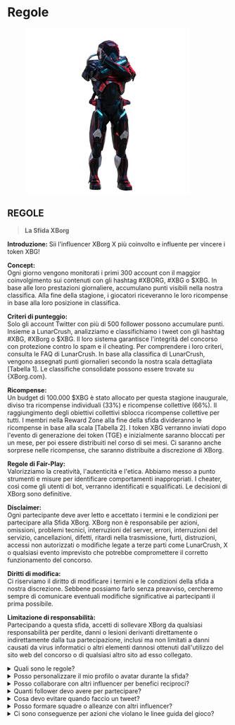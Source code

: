 # Regole

<figure><img src="../../.gitbook/assets/Prometheus.png" alt="" width="375"><figcaption></figcaption></figure>

## **REGOLE**

> **La Sfida XBorg**

**Introduzione:** Sii l'influencer XBorg X più coinvolto e influente per vincere i token XBG!&#x20;

**Concept:** \
Ogni giorno vengono monitorati i primi 300 account con il maggior coinvolgimento sui contenuti con gli hashtag #XBORG, #XBG o $XBG. In base alle loro prestazioni giornaliere, accumulano punti visibili nella nostra classifica. Alla fine della stagione, i giocatori riceveranno le loro ricompense in base alla loro posizione in classifica.&#x20;

**Criteri di punteggio:** \
Solo gli account Twitter con più di 500 follower possono accumulare punti. Insieme a LunarCrush, analizziamo e classifichiamo i tweet con gli hashtag #XBG, #XBorg o $XBG. Il loro sistema garantisce l'integrità del concorso con protezione contro lo spam e il cheating. Per comprendere i loro criteri, consulta le FAQ di LunarCrush. In base alla classifica di LunarCrush, vengono assegnati punti giornalieri secondo la nostra scala dettagliata \[Tabella 1]. Le classifiche consolidate possono essere trovate su {XBorg.com}.&#x20;

**Ricompense:** \
Un budget di 100.000 $XBG è stato allocato per questa stagione inaugurale, diviso tra ricompense individuali (33%) e ricompense collettive (66%). Il raggiungimento degli obiettivi collettivi sblocca ricompense collettive per tutti. I membri nella Reward Zone alla fine della sfida divideranno le ricompense in base alla scala \[Tabella 2]. I token XBG verranno inviati dopo l'evento di generazione dei token (TGE) e inizialmente saranno bloccati per un mese, per poi essere distribuiti nel corso di sei mesi. Ci saranno anche sorprese nelle ricompense, che saranno distribuite a discrezione di XBorg.&#x20;

**Regole di Fair-Play:** \
Valorizziamo la creatività, l'autenticità e l'etica. Abbiamo messo a punto strumenti e misure per identificare comportamenti inappropriati. I cheater, così come gli utenti di bot, verranno identificati e squalificati. Le decisioni di XBorg sono definitive.&#x20;

**Disclaimer:** \
Ogni partecipante deve aver letto e accettato i termini e le condizioni per partecipare alla Sfida XBorg. XBorg non è responsabile per azioni, omissioni, problemi tecnici, interruzioni del server, errori, interruzioni del servizio, cancellazioni, difetti, ritardi nella trasmissione, furti, distruzioni, accessi non autorizzati o modifiche legate a terze parti come LunarCrush, X o qualsiasi evento imprevisto che potrebbe compromettere il corretto funzionamento del concorso.&#x20;

**Diritti di modifica:** \
Ci riserviamo il diritto di modificare i termini e le condizioni della sfida a nostra discrezione. Sebbene possiamo farlo senza preavviso, cercheremo sempre di comunicare eventuali modifiche significative ai partecipanti il prima possibile.&#x20;

**Limitazione di responsabilità:** \
Partecipando a questa sfida, accetti di sollevare XBorg da qualsiasi responsabilità per perdite, danni o lesioni derivanti direttamente o indirettamente dalla tua partecipazione, inclusi ma non limitati a danni causati da virus informatici o altri elementi dannosi ottenuti dall'utilizzo del sito web del concorso o di qualsiasi altro sito ad esso collegato.



<details>

<summary>Quali sono le regole?</summary>

Per favore [scorri verso l'alto](rules-test.md#rules). Si prega di notare che queste regole sono integrate dai Termini e Condizioni che ogni partecipante accetta.

</details>

<details>

<summary>Posso personalizzare il mio profilo o avatar durante la sfida?</summary>

La personalizzazione del tuo profilo o avatar su XBorg.gg o Twitter durante il gioco non influisce sui dati raccolti tramite LunarCrush. I dati sono collegati al tuo nome utente Twitter e non all'immagine del tuo profilo.

</details>

<details>

<summary>Posso collaborare con altri influencer per benefici reciproci?</summary>

Assolutamente, collaborare con altri influencer può migliorare significativamente il coinvolgimento dei tuoi tweet e amplificare la visibilità del nostro progetto. Finché queste collaborazioni rispettano le linee guida, sono incoraggiate.

</details>

<details>

<summary>Quanti follower devo avere per partecipare?</summary>

La sfida è aperta a tutti, ma i tuoi punti saranno conteggiati solo se hai almeno 500 follower su Twitter.

</details>

<details>

<summary>Cosa devo evitare quando faccio un tweet?</summary>

Sono presi in considerazione diversi fattori per identificare lo spam: parole ripetute, hashtag non pertinenti e termini vietati come "Giveaways", "Airdrops" e "Sweepstakes". Per ulteriori informazioni, visita: [https://lunarcrush.com/faq/how-does-lunarcrush-recognize-spam](https://lunarcrush.com/faq/how-does-lunarcrush-recognize-spam)

</details>

<details>

<summary>Posso formare squadre o alleanze con altri influencer?</summary>

Assolutamente, collaborare con altri influencer può migliorare significativamente il coinvolgimento dei tuoi tweet e amplificare la visibilità del nostro progetto. Finché queste collaborazioni rispettano le linee guida, sono incoraggiate.

</details>

<details>

<summary>Ci sono conseguenze per azioni che violano le linee guida del gioco?</summary>

LunarCrush dispone di sistemi automatizzati per rilevare diversi tipi di comportamenti scorretti. Una volta rilevato, LunarCrush non ti riconoscerà più come influencer, con conseguente cessazione dell'accumulo dei punti. Se necessario, potresti anche essere squalificato dal concorso, perdendo così l'eligibilità per richiedere le ricompense.

</details>